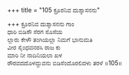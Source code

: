 +++
title = "105 ಕ್ರೂರನಿವ ದುಶ್ಶಾಸನನು"

+++
ಕ್ರೂರನಿವ ದುಶ್ಶಾಸನನು ಗಾಂ  
ಧಾರಿ ಬಿಡಿಸೌ ಸೆರಗ ಸೊಸೆಯ  
ಲ್ಲಾರು ಕೇಳೌ ತಂಗಿಯಲ್ಲಾ ನಿಮಗೆ ಭಾನುಮತಿ  
ವೀರ ಸೈಂಧವನರಸಿ ರಾಜ ಕು  
ಮಾರಿ ನೀ ನಾದಿನಿಯಲಾ ಖಳ  
ರೌರವದದೊಳದ್ದುವನು ಬಿಡಿಸೆಂದೊರಲಿದಳು ತರಳೆ    ॥105॥